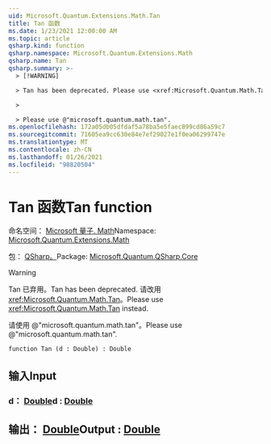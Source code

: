 ```yaml
---
uid: Microsoft.Quantum.Extensions.Math.Tan
title: Tan 函数
ms.date: 1/23/2021 12:00:00 AM
ms.topic: article
qsharp.kind: function
qsharp.namespace: Microsoft.Quantum.Extensions.Math
qsharp.name: Tan
qsharp.summary: >-
  > [!WARNING]

  > Tan has been deprecated. Please use <xref:Microsoft.Quantum.Math.Tan> instead.

  >

  > Please use @"microsoft.quantum.math.tan".
ms.openlocfilehash: 172a05db05dfdaf5a78ba5e5faec899cd86a59c7
ms.sourcegitcommit: 71605ea9cc630e84e7ef29027e1f0ea06299747e
ms.translationtype: MT
ms.contentlocale: zh-CN
ms.lasthandoff: 01/26/2021
ms.locfileid: "98820504"
---
```

# <a name="tan-function"></a><span data-ttu-id="01289-102">Tan 函数</span><span class="sxs-lookup"><span data-stu-id="01289-102">Tan function</span></span>

<span data-ttu-id="01289-103">命名空间： [Microsoft 量子. Math](xref:Microsoft.Quantum.Extensions.Math)</span><span class="sxs-lookup"><span data-stu-id="01289-103">Namespace: [Microsoft.Quantum.Extensions.Math](xref:Microsoft.Quantum.Extensions.Math)</span></span>

<span data-ttu-id="01289-104">包： [QSharp。](https://nuget.org/packages/Microsoft.Quantum.QSharp.Core)</span><span class="sxs-lookup"><span data-stu-id="01289-104">Package: [Microsoft.Quantum.QSharp.Core](https://nuget.org/packages/Microsoft.Quantum.QSharp.Core)</span></span>


> [!WARNING]
> <span data-ttu-id="01289-105">Tan 已弃用。</span><span class="sxs-lookup"><span data-stu-id="01289-105">Tan has been deprecated.</span></span> <span data-ttu-id="01289-106">请改用 <xref:Microsoft.Quantum.Math.Tan>。</span><span class="sxs-lookup"><span data-stu-id="01289-106">Please use <xref:Microsoft.Quantum.Math.Tan> instead.</span></span>
>
> <span data-ttu-id="01289-107">请使用 @"microsoft.quantum.math.tan"。</span><span class="sxs-lookup"><span data-stu-id="01289-107">Please use @"microsoft.quantum.math.tan".</span></span>



```qsharp
function Tan (d : Double) : Double
```


## <a name="input"></a><span data-ttu-id="01289-108">输入</span><span class="sxs-lookup"><span data-stu-id="01289-108">Input</span></span>

### <a name="d--double"></a><span data-ttu-id="01289-109">d： [Double](xref:microsoft.quantum.lang-ref.double)</span><span class="sxs-lookup"><span data-stu-id="01289-109">d : [Double](xref:microsoft.quantum.lang-ref.double)</span></span>





## <a name="output--double"></a><span data-ttu-id="01289-110">输出： [Double](xref:microsoft.quantum.lang-ref.double)</span><span class="sxs-lookup"><span data-stu-id="01289-110">Output : [Double](xref:microsoft.quantum.lang-ref.double)</span></span>

